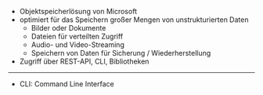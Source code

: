 
- Objektspeicherlösung von Microsoft
- optimiert für das Speichern großer Mengen von unstrukturierten Daten
  - Bilder oder Dokumente
  - Dateien für verteilten Zugriff
  - Audio- und Video-Streaming
  - Speichern von Daten für Sicherung / Wiederherstellung
- Zugriff über REST-API, CLI, Bibliotheken

--- 
- CLI: Command Line Interface